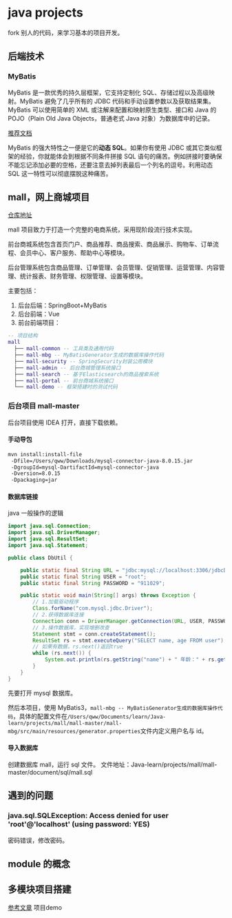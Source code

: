 # java projects

fork 别人的代码，来学习基本的项目开发。

## 后端技术

### MyBatis

MyBatis 是一款优秀的持久层框架，它支持定制化 SQL、存储过程以及高级映射。MyBatis 避免了几乎所有的 JDBC 代码和手动设置参数以及获取结果集。MyBatis 可以使用简单的 XML 或注解来配置和映射原生类型、接口和 Java 的 POJO（Plain Old Java Objects，普通老式 Java 对象）为数据库中的记录。

[推荐文档](https://mybatis.org/mybatis-3/zh/getting-started.html)

MyBatis 的强大特性之一便是它的**动态 SQL**。如果你有使用 JDBC 或其它类似框架的经验，你就能体会到根据不同条件拼接 SQL 语句的痛苦。例如拼接时要确保不能忘记添加必要的空格，还要注意去掉列表最后一个列名的逗号。利用动态 SQL 这一特性可以彻底摆脱这种痛苦。

## mall，网上商城项目

[仓库地址](https://github.com/macrozheng/mall)

mall 项目致力于打造一个完整的电商系统，采用现阶段流行技术实现。

前台商城系统包含首页门户、商品推荐、商品搜索、商品展示、购物车、订单流程、会员中心、客户服务、帮助中心等模块。

后台管理系统包含商品管理、订单管理、会员管理、促销管理、运营管理、内容管理、统计报表、财务管理、权限管理、设置等模块。

主要包括：

1. 后台后端：SpringBoot+MyBatis
2. 后台前端：Vue
3. 前台前端项目：

```lua
-- 项目结构
mall
  ├── mall-common -- 工具类及通用代码
  ├── mall-mbg -- MyBatisGenerator生成的数据库操作代码
  ├── mall-security -- SpringSecurity封装公用模块
  ├── mall-admin -- 后台商城管理系统接口
  ├── mall-search -- 基于Elasticsearch的商品搜索系统
  ├── mall-portal -- 前台商城系统接口
  └── mall-demo -- 框架搭建时的测试代码
```

### 后台项目 mall-master

后台项目使用 IDEA 打开，直接下载依赖。

#### 手动导包

```bash
mvn install:install-file
 -Dfile=/Users/qww/Downloads/mysql-connector-java-8.0.15.jar
 -DgroupId=mysql-DartifactId=mysql-connector-java
 -Dversion=8.0.15
 -Dpackaging=jar
```

#### 数据库链接

java 一般操作的逻辑

```java
import java.sql.Connection;
import java.sql.DriverManager;
import java.sql.ResultSet;
import java.sql.Statement;

public class DbUtil {

    public static final String URL = "jdbc:mysql://localhost:3306/jdbcDB";
    public static final String USER = "root";
    public static final String PASSWORD = "911029";

    public static void main(String[] args) throws Exception {
        // 1.加载驱动程序
        Class.forName("com.mysql.jdbc.Driver");
        // 2.获得数据库连接
        Connection conn = DriverManager.getConnection(URL, USER, PASSWORD);
        // 3.操作数据库，实现增删改查
        Statement stmt = conn.createStatement();
        ResultSet rs = stmt.executeQuery("SELECT name, age FROM user");
        // 如果有数据，rs.next()返回true
        while (rs.next()) {
            System.out.println(rs.getString("name") + " 年龄：" + rs.getInt("age"));
        }
    }
}
```

先要打开 mysql 数据库。

然后本项目，使用 MyBatis3，`mall-mbg -- MyBatisGenerator生成的数据库操作代码`，具体的配置文件在`/Users/qww/Documents/learn/Java-learn/projects/mall/mall-master/mall-mbg/src/main/resources/generator.properties`文件内定义用户名与 id。

#### 导入数据库

创建数据库 mall，运行 sql 文件。
文件地址：Java-learn/projects/mall/mall-master/document/sql/mall.sql

## 遇到的问题

### java.sql.SQLException: Access denied for user 'root'@'localhost' (using password: YES)

密码错误，修改密码。

## module 的概念

## 多模块项目搭建

[参考文章](https://symonlin.github.io/2019/01/15/springboot-1/)
项目demo

